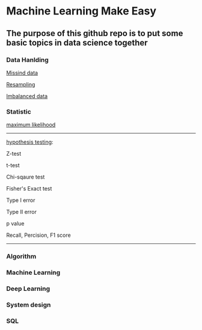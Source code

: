 # Machine Learning Make Easy
## The purpose of this github repo is to put some basic topics in data science together

### Data Hanlding
[Missind data](https://www.kaggle.com/dansbecker/handling-missing-values)

[Resampling](https://medium.com/analytics-vidhya/resampling-methods-statistical-learning-8c3da6fe6d24)

[Imbalanced data](https://machinelearningmastery.com/tactics-to-combat-imbalanced-classes-in-your-machine-learning-dataset/)


### Statistic
[maximum likelihood](https://towardsdatascience.com/probability-concepts-explained-maximum-likelihood-estimation-c7b4342fdbb1)
___
[hypothesis testing](https://www.statisticshowto.datasciencecentral.com/probability-and-statistics/hypothesis-testing/):
    
Z-test

t-test

Chi-sqaure test

Fisher's Exact test 

Type I error

Type II error

p value

Recall, Percision, F1 score
___
    
### Algorithm

### Machine Learning 

### Deep Learning

### System design

### SQL

